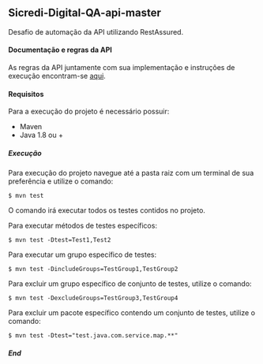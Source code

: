 ## Sicredi-Digital-QA-api-master

Desafio de automação da API utilizando RestAssured.

#### Documentação e regras da API

As regras da API juntamente com sua implementação e instruções de execução encontram-se [aqui](https://github.com/rh-southsystem/Sicredi-Digital-QA). 

#### Requisitos

Para a execução do projeto é necessário possuir:
- Maven
- Java 1.8 ou +

##### Execução

Para execução do projeto navegue até a pasta raiz com um terminal de sua preferência e utilize o comando:

`$ mvn test`

O comando irá executar todos os testes contidos no projeto.

Para executar métodos de testes específicos: 

`$ mvn test -Dtest=Test1,Test2`

Para executar um grupo específico de testes:

`$ mvn test -DincludeGroups=TestGroup1,TestGroup2` 

Para excluir um grupo específico de conjunto de testes, utilize o comando: 

`$ mvn test -DexcludeGroups=TestGroup3,TestGroup4`

Para excluir um pacote específico contendo um conjunto de testes, utilize o comando: 

`$ mvn test -Dtest="test.java.com.service.map.**"`

##### End
